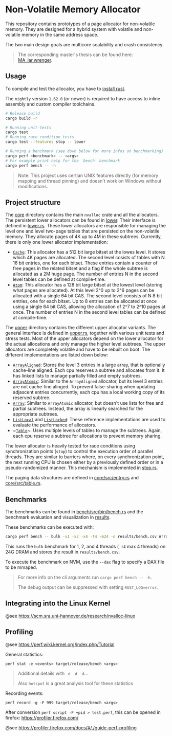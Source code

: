 # Non-Volatile Memory Allocator

This repository contains prototypes of a page allocator for non-volatile memory.
They are designed for a hybrid system with volatile and non-volatile memory in the same address space.

The two main design goals are multicore scalability and crash consistency.

> The corresponding master's thesis can be found here: [MA_lar.wrenger](https://scm.sra.uni-hannover.de/theses/2021/MA_lar.wrenger).

## Usage

To compile and test the allocator, you have to [install rust](https://www.rust-lang.org/learn/get-started).

The `nightly` version `1.62.0` (or newer) is required to have access to inline assembly and custom compiler toolchains.

```sh
# Release build
cargo build -r

# Running unit-tests
cargo test
# Running race condition tests
cargo test --features stop -- lower

# Running a benchmark (see down below for more infos on benchmarking)
cargo perf <benchmark> -- <args>
# For example print help for the `bench` benchmark
cargo perf bench -- -h
```

> Note: This project uses certian UNIX features directly (for memory mapping and thread pinning) and doesn't work on Windows without modifications.

## Project structure

The [core](core/) directory contains the main `nvalloc` crate and all the allocators.
The persistent lower allocators can be found in [lower](core/src/lower/).
Their interface is defined in [lower.rs](core/src/lower.rs).
These lower allocators are responsible for managing the level one and level two-page tables that are persisted on the non-volatile memory.
They allocate pages of 4K up to 4M in these subtrees.
Currently, there is only one lower allocator implementation:

- [`Cache`](core/src/lower/cache.rs): This allocator has a 512 bit large bitset at the lowes level. It stores which 4K pages are allocated. The second level cosists of tables with N 16 bit entries, one for each bitset. These entries contain a counter of free pages in the related bitset and a flag if the whole subtree is allocated as a 2M huge page.
The number of entries N in the second level tables can be defined at compile-time.
- [`Atom`](core/src/lower/atom.rs): This allocator has a 128 bit large bitset at the lowest level (storing what pages are allocated). At this level 2^0 up to 2^6 pages can be allocated with a single 64 bit CAS. The second level consists of N 8 bit entries, one for each bitset. Up to 8 entries can be allocated at once using a single 64 bit CAS, allowing the allocation of 2^7 to 2^10 pages at once.
The number of entries N in the second level tables can be defined at compile-time.

The [upper](core/src/upper/) directory contains the different upper allocator variants.
The general interface is defined in [upper.rs](core/src/upper.rs), together with various unit tests and stress tests.
Most of the upper allocators depend on the lower allocator for the actual allocations and only manage the higher level subtrees.
The upper allocators are completely volatile and have to be rebuilt on boot.
The different implementations are listed down below:

- [`ArrayAligned`](core/src/upper/array_aligned.rs): Stores the level 3 entries in a large array, that is optionally cache-line aligned. Each cpu reserves a subtree and allocates from it. It has linked lists to manage partially filled and empty subtrees.
- [`ArrayAtomic`](core/src/upper/array_atomic.rs.rs): Similar to the `ArrayAligned` allocator, but its level 3 entries are not cache-line alinged. To prevent false-sharing when updating adjascent entries concurrently, each cpu has a local working copy of its reserved subtree.
- [`Array`](core/src/upper/array.rs): Similar to `ArrayAtomic` allocator, but doesn't use lists for free and partial subtrees. Instead, the array is linearly searched for the appropriate subtrees.
- [`ListLocal`](core/src/upper/list_local.rs) and [`ListLocked`](core/src/upper/list_locked.rs): These reference implementations are used to evaluate the performance of allocators.
- ~[`Table`](core/src/upper/table.rs)~: Uses multiple levels of tables to manage the subtrees. Again, each cpu reserve a subtree for allocations to prevent memory sharing.

The lower allocator is heavily tested for race conditions using synchronization points (`stop`) to control the execution order of parallel threads.
They are similar to barriers where, on every synchronization point, the next running CPU is chosen either by a previously defined order or in a pseudo-randomized manner.
This mechanism is implemented in [stop.rs](core/src/stop.rs).

The paging data structures are defined in [core/src/entry.rs](core/src/entry.rs) and [core/src/table.rs](core/src/table.rs).

## Benchmarks

The benchmarks can be found in [bench/src/bin/bench.rs](bench/src/bin/bench.rs) and the benchmark evaluation and visualization in [results](results/).

These benchmarks can be executed with:

```bash
cargo perf bench -- bulk -x1 -x2 -x4 -t4 -m24 -o results/bench.csv ArrayAtomicA128
```

This runs the `bulk` benchmark for 1, 2, and 4 threads (`-t4` max 4 threads) on 24G DRAM and stores the result in `results/bench.csv`.

To execute the benchmark on NVM, use the `--dax` flag to specify a DAX file to be mmaped.

> For more info on the cli arguments run `cargo perf bench -- -h`.
>
> The debug output can be suppressed with setting `RUST_LOG=error`.

## Integrating into the Linux Kernel

@see https://scm.sra.uni-hannover.de/research/nvalloc-linux

## Profiling

@see https://perf.wiki.kernel.org/index.php/Tutorial

General statistics:

```
perf stat -e <events> target/release/bench <args>
```

> Additional details with `-d -d -d`...
>
> Also `hotspot` is a great analysis tool for these statistics

Recording events:

```
perf record -g -F 999 target/release/bench <args>
```

After conversion `perf script -F +pid > test.perf`, this can be opened in firefox: https://profiler.firefox.com/

@see https://profiler.firefox.com/docs/#/./guide-perf-profiling
